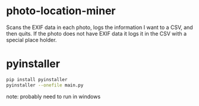 # photo-location-miner
Scans the EXIF data in each photo, logs the information I want to a CSV, and then quits. If the photo does not have EXIF data it logs it in the CSV with a special place holder.

# pyinstaller
```bash
pip install pyinstaller
pyinstaller --onefile main.py
```
note: probably need to run in windows